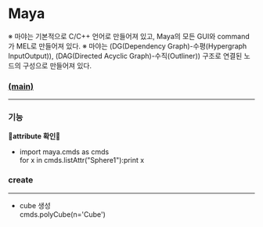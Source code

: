 # Maya
※ 마야는 기본적으로 C/C++ 언어로 만들어져 있고, Maya의 모든 GUI와 command가 MEL로 만들어져 있다.
※ 마야는 (DG(Dependency Graph)-수평(Hypergraph InputOutput)), (DAG(Directed Acyclic Graph)-수직(Outliner)) 구조로 연결된 노드의 구성으로 만들어져 있다.
### [(main)](/readme.md) 
* * *
### 기능
:large_blue_diamond:**attribute 확인**:large_blue_diamond:  
- import maya.cmds as cmds  
for x in cmds.listAttr("Sphere1"):print x   

### create
* * *
- cube 생성  
cmds.polyCube(n='Cube')

